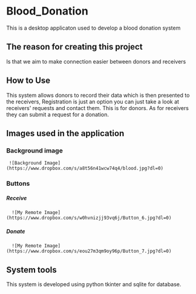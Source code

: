 # Blood_Donation
This is a desktop applicaton used to develop a blood donation system 

## The reason for creating this project 
Is that we aim to make connection easier between donors and receivers

## How to Use
This system allows donors to record their data which is then presented to the receivers, 
Registration is just an option you can just take a look at receivers' requests and contact them. 
This is for donors. As for  receivers they can submit a request for a donation.

## Images used in the application
 ### Background image
     ![Background Image](https://www.dropbox.com/s/a8t56n41wcw74q4/blood.jpg?dl=0)
 
 ### Buttons
   ##### Receive
      ![My Remote Image](https://www.dropbox.com/s/w0hvnizjj93vq6j/Button_6.jpg?dl=0)
   ##### Donate
      ![My Remote Image](https://www.dropbox.com/s/eou27m3qm9oy96p/Button_7.jpg?dl=0)
## System tools
This system is developed using python tkinter and sqlite for database.


